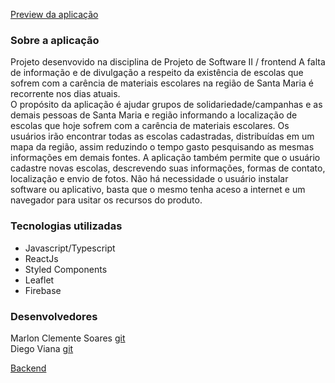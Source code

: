 [Preview da aplicação](https://schoolsm.vercel.app/)



### Sobre a aplicação

Projeto desenvovido na disciplina de Projeto de Software II / frontend
A falta de informação e de divulgação a respeito da existência de
escolas que sofrem com a carência de materiais escolares na região de Santa
Maria é recorrente nos dias atuais.  
O propósito da aplicação é ajudar grupos de solidariedade/campanhas e as demais
pessoas de Santa Maria e região informando a localização de escolas que hoje
sofrem com a carência de materiais escolares. Os usuários irão encontrar todas
as escolas cadastradas, distribuídas em um mapa da região, assim reduzindo o
tempo gasto pesquisando as mesmas informações em demais fontes. A aplicação
também permite que o usuário cadastre novas escolas, descrevendo suas
informações, formas de contato, localização e envio de fotos. Não há necessidade
o usuário instalar software ou aplicativo, basta que o mesmo tenha aceso a
internet e um navegador para usitar os recursos do produto.

### Tecnologias utilizadas

* Javascript/Typescript
* ReactJs
* Styled Components
* Leaflet
* Firebase

### Desenvolvedores
Marlon Clemente Soares [git](https://github.com/marlon-clemente)  
Diego Viana [git](https://github.com/dsantos95)  
  
[Backend](https://github.com/dsantos95/ps2-backend)
